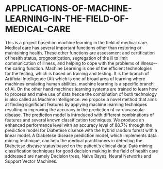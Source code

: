 # APPLICATIONS-OF-MACHINE-LEARNING-IN-THE-FIELD-OF-MEDICAL-CARE
This is a project based on machine learning in the field of medical care. Medical care has several important functions other than restoring or maintaining health. These other functions are assessment and certification of health status, prognostication, segregation of the ill to limit communication of illness, and helping to cope with the problems of illness--the caring function.
Machine Learning is one of the efficient technologies for the testing, which is based on training and testing. It is the branch of Artificial Intelligence (AI) which is one of broad area of learning where machines emulating human abilities, machine learning is a specific branch of AI. On the other hand machines learning systems are trained to learn how to process and make use of data hence the combination of both technology is also called as Machine Intelligence.
we propose a novel method that aims at finding significant features by applying machine learning techniques resulting in improving the accuracy in the prediction of cardiovascular disease.
The prediction model is introduced with different combinations of features and several known classification techniques. We produce an enhanced performance level with an accuracy level of 88.7% through the prediction model for Diabetese disease with the hybrid random forest with a linear model.
A Diabetese disease prediction model, which implements data mining technique, can help the medical practitioners in detecting the Diabetese disease status based on the patient's clinical data. 
Data mining classification techniques for good decision making in the field of health care addressed are namely Decision trees, Naive Bayes, Neural Networks and Support Vector Machines.
